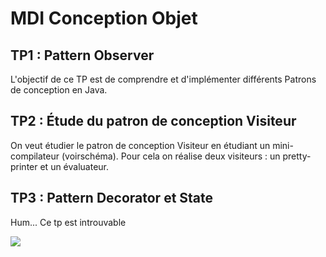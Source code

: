 # MDI Conception Objet

## TP1 : Pattern Observer

L'objectif de ce TP est de comprendre et d'implémenter différents Patrons de conception en Java.

## TP2 : Étude du patron de conception Visiteur

On veut étudier le patron de conception Visiteur en étudiant un mini-compilateur (voirschéma). Pour cela on réalise deux visiteurs : un pretty-printer et un évaluateur.

## TP3 : Pattern Decorator et State

Hum... Ce tp est introuvable 

![](https://media.giphy.com/media/hEc4k5pN17GZq/giphy.gif)

